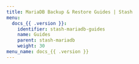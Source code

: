 ```yaml
---
title: MariaDB Backup & Restore Guides | Stash
menu:
  docs_{{ .version }}:
    identifier: stash-mariadb-guides
    name: Guides
    parent: stash-mariadb
    weight: 30
menu_name: docs_{{ .version }}
---
```



